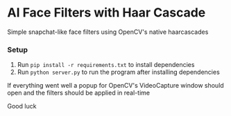 # AI Face Filters with Haar Cascade

Simple snapchat-like face filters using OpenCV's native haarcascades

### Setup
1. Run `pip install -r requirements.txt` to install dependencies
2. Run `python server.py` to run the program after installing dependencies

If everything went well a popup for OpenCV's VideoCapture window should open and the filters should be applied in real-time

Good luck
